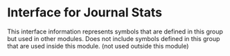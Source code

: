 
# Interface for Journal Stats
This interface information represents symbols that are defined in this group but used in other modules.  Does not include symbols defined in this group that are used inside this module.
(not used outside this module)
